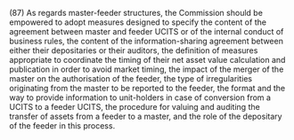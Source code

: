 (87) As regards master-feeder structures, the Commission should be empowered to adopt measures designed to specify the content of the agreement between master and feeder UCITS or of the internal conduct of business rules, the content of the information-sharing agreement between either their depositaries or their auditors, the definition of measures appropriate to coordinate the timing of their net asset value calculation and publication in order to avoid market timing, the impact of the merger of the master on the authorisation of the feeder, the type of irregularities originating from the master to be reported to the feeder, the format and the way to provide information to unit-holders in case of conversion from a UCITS to a feeder UCITS, the procedure for valuing and auditing the transfer of assets from a feeder to a master, and the role of the depositary of the feeder in this process.